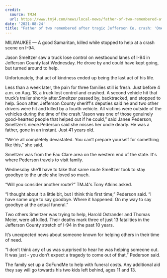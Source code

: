 ```yaml
---
credit:
  source: TMJ4 
  url: https://www.tmj4.com/news/local-news/father-of-two-remembered-after-tragic-jefferson-co-crash-one-of-those-genuinely-good-hearted-people
date: '2021-08-24'
title: "Father of two remembered after tragic Jefferson Co. crash: 'One of those genuinely good-hearted people'"
---
```

MILWAUKEE — A good Samaritan, killed while stopped to help at a crash scene on I-94.

Jason Smeltzer saw a truck lose control on westbound lanes of I-94 in Jefferson County last Wednesday. He drove by and could have kept going, but turned around to help.

Unfortunately, that act of kindness ended up being the last act of his life.

Less than a week later, the pain for three families still is fresh. Just before 4 a.m. on Aug. 18, a truck lost control and crashed. A second vehicle hit that truck’s trailer shortly after.Smeltzer passed by, backtracked, and stopped to help. Soon after, Jefferson County sheriff's deputies said he and two other drivers were hit and killed by a fourth vehicle. All victims were outside of the vehicles during the time of the crash.“Jason was one of those genuinely good-hearted people that helped out if he could,” said Janee Pederson, Smeltzer’s niece.Pederson said she misses her uncle dearly. He was a father, gone in an instant. Just 41 years old.

“We’re all completely devastated. You can’t prepare yourself for something like this,” she said.

Smeltzer was from the Eau Clare area on the western end of the state. It's where Pederson travels to visit family.

Wednesday she’ll have to take that same route Smeltzer took to stay goodbye to the uncle she loved so much.

“Will you consider another route?” TMJ4's Tony Atkins asked.

“I thought about it a little bit, but I think this first time,” Pederson said. “I have some urge to say goodbye. Where it happened. On my way to say goodbye at the actual funeral.”

Two others Smeltzer was trying to help, Harold Ostrander and Thomas Meier, were all killed. Their deaths mark three of just 13 fatalities in the Jefferson County stretch of I-94 in the past 10 years.

It’s unexpected news about someone known for helping others in their time of need.

“I don’t think any of us was surprised to hear he was helping someone out. It was just - you don’t expect a tragedy to come out of that,” Pederson said.

The family set up a GoFundMe to help with funeral costs. Any additional aid they say will go towards his two kids left behind, ages 11 and 13.
